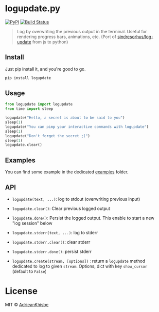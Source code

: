 # logupdate.py

[![PyPI](https://img.shields.io/pypi/v/logupdate.svg)](https://pypi.org/project/logupdate/)
[![Build Status](https://travis-ci.org/AdrieanKhisbe/logupdate.py.svg?branch=master)](https://travis-ci.org/AdrieanKhisbe/logupdate.py)

> Log by overwriting the previous output in the terminal. 
> Useful for rendering progress bars, animations, etc.
> (Port of [sindresorhus/log-update](https://github.com/sindresorhus/log-update) from js to python)

## Install
Just pip install it, and you're good to go.

```bash
pip install logupdate
```

## Usage
```python
from logupdate import logupdate
from time import sleep

logupdate("Hello, a secret is about to be said to you")
sleep(1)
logupdate("You can pimp your interactive commands with logupdate")
sleep(1)
logupdate("Don't forget the secret ;)")
sleep(1)
logupdate.clear()
```

## Examples

You can find some example in the dedicated [examples](./examples) folder.

## API
- `logupdate(text, ...)`: log to stdout (overwriting previous input)
- `logupdate.clear()`: Clear previous logged output
- `logupdate.done()`: Persist the logged output. This enable to start a new "log session" below

- `logupdate.stderr(text, ...)`: log to stderr
- `logupdate.stderr.clear()`: clear stderr
- `logupdate.stderr.done()`:  persist stderr

- `logupdate.create(stream, [options])` : return a `logupdate` method dedicated to log to given `stream`. Options, dict with key `show_cursor` (default to `False`)

# License
MIT © [AdrieanKhisbe](https://github.com/AdrieanKhisbe)
